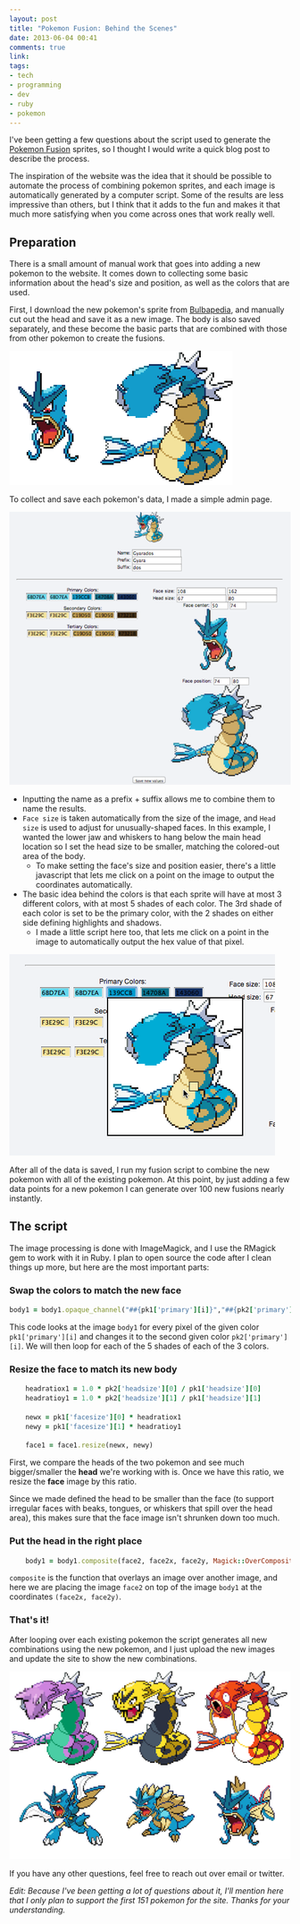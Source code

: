 ```yaml
---
layout: post
title: "Pokemon Fusion: Behind the Scenes"
date: 2013-06-04 00:41
comments: true
link:
tags: 
- tech 
- programming 
- dev
- ruby
- pokemon
---
```


I've been getting a few questions about the script used to generate the [Pokemon Fusion](http://pokemon.alexonsager.net) sprites, so I thought I would write a quick blog post to describe the process.

The inspiration of the website was the idea that it should be possible to automate the process of combining pokemon sprites, and each image is automatically generated by a computer script. Some of the results are less impressive than others, but I think that it adds to the fun and makes it that much more satisfying when you come across ones that work really well.

## Preparation

There is a small amount of manual work that goes into adding a new pokemon to the website. It comes down to collecting some basic information about the head's size and position, as well as the colors that are used.

First, I download the new pokemon's sprite from [Bulbapedia](http://bulbapedia.bulbagarden.net), and manually cut out the head and save it as a new image. The body is also saved separately, and these become the basic parts that are combined with those from other pokemon to create the fusions.

![Separating the head from the body](/assets/pokemon1.png)

<!-- more -->

To collect and save each pokemon's data, I made a simple admin page.

![Admin page](/assets/pokemon2.png)

- Inputting the name as a prefix + suffix allows me to combine them to name the results.
- `Face size` is taken automatically from the size of the image, and `Head size` is used to adjust for unusually-shaped faces. In this example, I wanted the lower jaw and whiskers to hang below the main head location so I set the head size to be smaller, matching the colored-out area of the body.
	- To make setting the face's size and position easier, there's a little javascript that lets me click on a point on the image to output the coordinates automatically.
- The basic idea behind the colors is that each sprite will have at most 3 different colors, with at most 5 shades of each color. The 3rd shade of each color is set to be the primary color, with the 2 shades on either side defining highlights and shadows.
	- I made a little script here too, that lets me click on a point in the image to automatically output the hex value of that pixel.

![Color picker widget](/assets/pokemon3.png)

After all of the data is saved, I run my fusion script to combine the new pokemon with all of the existing pokemon. At this point, by just adding a few data points for a new pokemon I can generate over 100 new fusions nearly instantly.

## The script

The image processing is done with ImageMagick, and I use the RMagick gem to work with it in Ruby. I plan to open source the code after I clean things up more, but here are the most important parts:

### Swap the colors to match the new face

```ruby
body1 = body1.opaque_channel("##{pk1['primary'][i]}","##{pk2['primary'][i]}")
```

This code looks at the image `body1` for every pixel of the given color `pk1['primary'][i]` and changes it to the second given color `pk2['primary'][i]`. We will then loop for each of the 5 shades of each of the 3 colors.

### Resize the face to match its new body
```ruby
	headratiox1 = 1.0 * pk2['headsize'][0] / pk1['headsize'][0]
	headratioy1 = 1.0 * pk2['headsize'][1] / pk1['headsize'][1]

	newx = pk1['facesize'][0] * headratiox1
	newy = pk1['facesize'][1] * headratioy1

	face1 = face1.resize(newx, newy)
```

First, we compare the heads of the two pokemon and see much bigger/smaller the **head** we're working with is. Once we have this ratio, we resize the **face** image by this ratio.

Since we made defined the head to be smaller than the face (to support irregular faces with beaks, tongues, or whiskers that spill over the head area), this makes sure that the face image isn't shrunken down too much.

### Put the head in the right place

```ruby
	body1 = body1.composite(face2, face2x, face2y, Magick::OverCompositeOp)
```


 `composite` is the function that overlays an image over another image, and here we are placing the image `face2` on top of the image `body1` at the coordinates `(face2x, face2y)`.

### That's it!

After looping over each existing pokemon the script generates all new combinations using the new pokemon, and I just upload the new images and update the site to show the new combinations.

![The results](/assets/pokemon4.png)

If you have any other questions, feel free to reach out over email or twitter.

_Edit: Because I've been getting a lot of questions about it, I'll mention here that I only plan to support the first 151 pokemon for the site. Thanks for your understanding._
